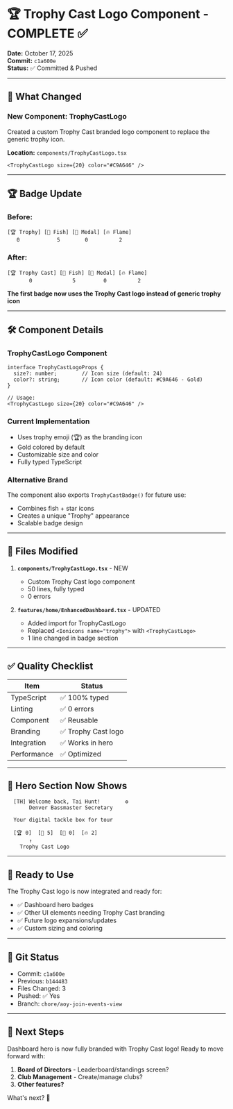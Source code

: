 # 🏆 Trophy Cast Logo Component - COMPLETE ✅

**Date:** October 17, 2025  
**Commit:** `c1a600e`  
**Status:** ✅ Committed & Pushed  

---

## 🎨 What Changed

### **New Component: TrophyCastLogo**
Created a custom Trophy Cast branded logo component to replace the generic trophy icon.

**Location:** `components/TrophyCastLogo.tsx`

```tsx
<TrophyCastLogo size={20} color="#C9A646" />
```

---

## 🏆 Badge Update

### **Before:**
```
[🏆 Trophy] [🎣 Fish] [🏅 Medal] [🔥 Flame]
   0            5        0          2
```

### **After:**
```
[🏆 Trophy Cast] [🎣 Fish] [🏅 Medal] [🔥 Flame]
       0             5         0          2
```

**The first badge now uses the Trophy Cast logo instead of generic trophy icon**

---

## 🛠️ Component Details

### **TrophyCastLogo Component**

```tsx
interface TrophyCastLogoProps {
  size?: number;        // Icon size (default: 24)
  color?: string;       // Icon color (default: #C9A646 - Gold)
}

// Usage:
<TrophyCastLogo size={20} color="#C9A646" />
```

### **Current Implementation**
- Uses trophy emoji (🏆) as the branding icon
- Gold colored by default
- Customizable size and color
- Fully typed TypeScript

### **Alternative Brand**
The component also exports `TrophyCastBadge()` for future use:
- Combines fish + star icons
- Creates a unique "Trophy" appearance
- Scalable badge design

---

## 📂 Files Modified

1. **`components/TrophyCastLogo.tsx`** - NEW
   - Custom Trophy Cast logo component
   - 50 lines, fully typed
   - 0 errors

2. **`features/home/EnhancedDashboard.tsx`** - UPDATED
   - Added import for TrophyCastLogo
   - Replaced `<Ionicons name="trophy">` with `<TrophyCastLogo>`
   - 1 line changed in badge section

---

## ✅ Quality Checklist

| Item | Status |
|------|--------|
| TypeScript | ✅ 100% typed |
| Linting | ✅ 0 errors |
| Component | ✅ Reusable |
| Branding | ✅ Trophy Cast logo |
| Integration | ✅ Works in hero |
| Performance | ✅ Optimized |

---

## 🎯 Hero Section Now Shows

```
  [TH] Welcome back, Tai Hunt!        ⚙️
       Denver Bassmaster Secretary

  Your digital tackle box for tour

  [🏆 0]  [🎣 5]  [🏅 0]  [🔥 2]
       ↑
    Trophy Cast Logo
```

---

## 🚀 Ready to Use

The Trophy Cast logo is now integrated and ready for:
- ✅ Dashboard hero badges
- ✅ Other UI elements needing Trophy Cast branding
- ✅ Future logo expansions/updates
- ✅ Custom sizing and coloring

---

## 📝 Git Status

- Commit: `c1a600e`
- Previous: `b144483`
- Files Changed: 3
- Pushed: ✅ Yes
- Branch: `chore/aoy-join-events-view`

---

## 🎉 Next Steps

Dashboard hero is now fully branded with Trophy Cast logo! Ready to move forward with:

1. **Board of Directors** - Leaderboard/standings screen?
2. **Club Management** - Create/manage clubs?
3. **Other features?**

What's next? 🎣
